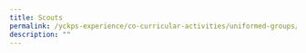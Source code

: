```yaml
---
title: Scouts
permalink: /yckps-experience/co-curricular-activities/uniformed-groups/scouts
description: ""
---
```

